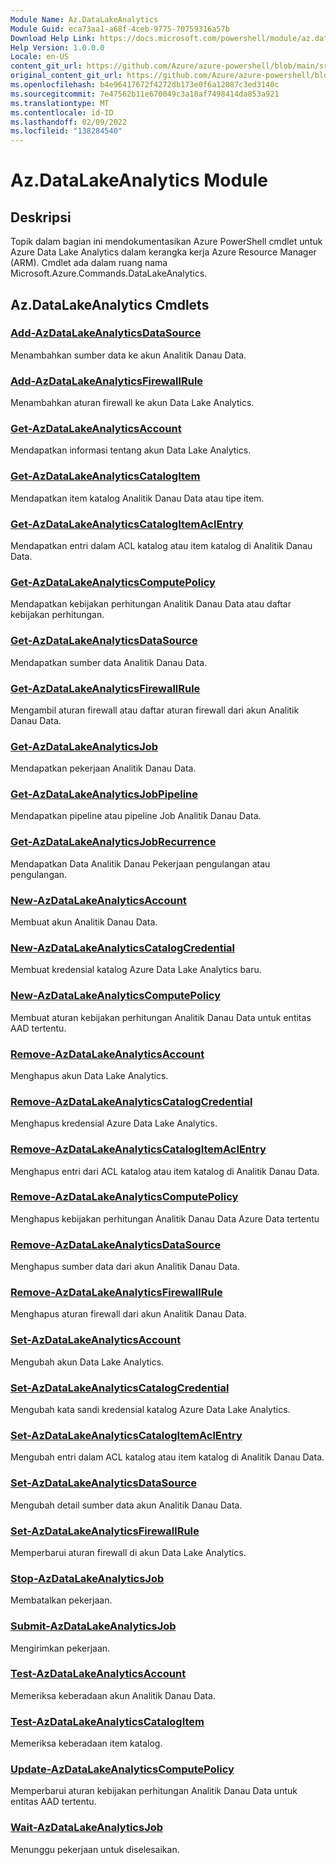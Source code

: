 ```yaml
---
Module Name: Az.DataLakeAnalytics
Module Guid: eca73aa1-a68f-4ceb-9775-70759316a57b
Download Help Link: https://docs.microsoft.com/powershell/module/az.datalakeanalytics
Help Version: 1.0.0.0
Locale: en-US
content_git_url: https://github.com/Azure/azure-powershell/blob/main/src/DataLakeAnalytics/DataLakeAnalytics/help/Az.DataLakeAnalytics.md
original_content_git_url: https://github.com/Azure/azure-powershell/blob/main/src/DataLakeAnalytics/DataLakeAnalytics/help/Az.DataLakeAnalytics.md
ms.openlocfilehash: b4e96417672f4272db173e0f6a12087c3ed3140c
ms.sourcegitcommit: 7e47562b11e670049c3a18af7498414da853a921
ms.translationtype: MT
ms.contentlocale: id-ID
ms.lasthandoff: 02/09/2022
ms.locfileid: "138284540"
---
```

# Az.DataLakeAnalytics Module
## Deskripsi
Topik dalam bagian ini mendokumentasikan Azure PowerShell cmdlet untuk Azure Data Lake Analytics dalam kerangka kerja Azure Resource Manager (ARM). Cmdlet ada dalam ruang nama Microsoft.Azure.Commands.DataLakeAnalytics.

## Az.DataLakeAnalytics Cmdlets
### [Add-AzDataLakeAnalyticsDataSource](Add-AzDataLakeAnalyticsDataSource.md)
Menambahkan sumber data ke akun Analitik Danau Data.

### [Add-AzDataLakeAnalyticsFirewallRule](Add-AzDataLakeAnalyticsFirewallRule.md)
Menambahkan aturan firewall ke akun Data Lake Analytics.

### [Get-AzDataLakeAnalyticsAccount](Get-AzDataLakeAnalyticsAccount.md)
Mendapatkan informasi tentang akun Data Lake Analytics.

### [Get-AzDataLakeAnalyticsCatalogItem](Get-AzDataLakeAnalyticsCatalogItem.md)
Mendapatkan item katalog Analitik Danau Data atau tipe item.

### [Get-AzDataLakeAnalyticsCatalogItemAclEntry](Get-AzDataLakeAnalyticsCatalogItemAclEntry.md)
Mendapatkan entri dalam ACL katalog atau item katalog di Analitik Danau Data.

### [Get-AzDataLakeAnalyticsComputePolicy](Get-AzDataLakeAnalyticsComputePolicy.md)
Mendapatkan kebijakan perhitungan Analitik Danau Data atau daftar kebijakan perhitungan.

### [Get-AzDataLakeAnalyticsDataSource](Get-AzDataLakeAnalyticsDataSource.md)
Mendapatkan sumber data Analitik Danau Data.

### [Get-AzDataLakeAnalyticsFirewallRule](Get-AzDataLakeAnalyticsFirewallRule.md)
Mengambil aturan firewall atau daftar aturan firewall dari akun Analitik Danau Data.

### [Get-AzDataLakeAnalyticsJob](Get-AzDataLakeAnalyticsJob.md)
Mendapatkan pekerjaan Analitik Danau Data.

### [Get-AzDataLakeAnalyticsJobPipeline](Get-AzDataLakeAnalyticsJobPipeline.md)
Mendapatkan pipeline atau pipeline Job Analitik Danau Data.

### [Get-AzDataLakeAnalyticsJobRecurrence](Get-AzDataLakeAnalyticsJobRecurrence.md)
Mendapatkan Data Analitik Danau Pekerjaan pengulangan atau pengulangan.

### [New-AzDataLakeAnalyticsAccount](New-AzDataLakeAnalyticsAccount.md)
Membuat akun Analitik Danau Data.

### [New-AzDataLakeAnalyticsCatalogCredential](New-AzDataLakeAnalyticsCatalogCredential.md)
Membuat kredensial katalog Azure Data Lake Analytics baru.

### [New-AzDataLakeAnalyticsComputePolicy](New-AzDataLakeAnalyticsComputePolicy.md)
Membuat aturan kebijakan perhitungan Analitik Danau Data untuk entitas AAD tertentu.

### [Remove-AzDataLakeAnalyticsAccount](Remove-AzDataLakeAnalyticsAccount.md)
Menghapus akun Data Lake Analytics.

### [Remove-AzDataLakeAnalyticsCatalogCredential](Remove-AzDataLakeAnalyticsCatalogCredential.md)
Menghapus kredensial Azure Data Lake Analytics.

### [Remove-AzDataLakeAnalyticsCatalogItemAclEntry](Remove-AzDataLakeAnalyticsCatalogItemAclEntry.md)
Menghapus entri dari ACL katalog atau item katalog di Analitik Danau Data.

### [Remove-AzDataLakeAnalyticsComputePolicy](Remove-AzDataLakeAnalyticsComputePolicy.md)
Menghapus kebijakan perhitungan Analitik Danau Data Azure Data tertentu

### [Remove-AzDataLakeAnalyticsDataSource](Remove-AzDataLakeAnalyticsDataSource.md)
Menghapus sumber data dari akun Analitik Danau Data.

### [Remove-AzDataLakeAnalyticsFirewallRule](Remove-AzDataLakeAnalyticsFirewallRule.md)
Menghapus aturan firewall dari akun Analitik Danau Data.

### [Set-AzDataLakeAnalyticsAccount](Set-AzDataLakeAnalyticsAccount.md)
Mengubah akun Data Lake Analytics.

### [Set-AzDataLakeAnalyticsCatalogCredential](Set-AzDataLakeAnalyticsCatalogCredential.md)
Mengubah kata sandi kredensial katalog Azure Data Lake Analytics.

### [Set-AzDataLakeAnalyticsCatalogItemAclEntry](Set-AzDataLakeAnalyticsCatalogItemAclEntry.md)
Mengubah entri dalam ACL katalog atau item katalog di Analitik Danau Data.

### [Set-AzDataLakeAnalyticsDataSource](Set-AzDataLakeAnalyticsDataSource.md)
Mengubah detail sumber data akun Analitik Danau Data.

### [Set-AzDataLakeAnalyticsFirewallRule](Set-AzDataLakeAnalyticsFirewallRule.md)
Memperbarui aturan firewall di akun Data Lake Analytics.

### [Stop-AzDataLakeAnalyticsJob](Stop-AzDataLakeAnalyticsJob.md)
Membatalkan pekerjaan.

### [Submit-AzDataLakeAnalyticsJob](Submit-AzDataLakeAnalyticsJob.md)
Mengirimkan pekerjaan.

### [Test-AzDataLakeAnalyticsAccount](Test-AzDataLakeAnalyticsAccount.md)
Memeriksa keberadaan akun Analitik Danau Data.

### [Test-AzDataLakeAnalyticsCatalogItem](Test-AzDataLakeAnalyticsCatalogItem.md)
Memeriksa keberadaan item katalog.

### [Update-AzDataLakeAnalyticsComputePolicy](Update-AzDataLakeAnalyticsComputePolicy.md)
Memperbarui aturan kebijakan perhitungan Analitik Danau Data untuk entitas AAD tertentu.

### [Wait-AzDataLakeAnalyticsJob](Wait-AzDataLakeAnalyticsJob.md)
Menunggu pekerjaan untuk diselesaikan.

